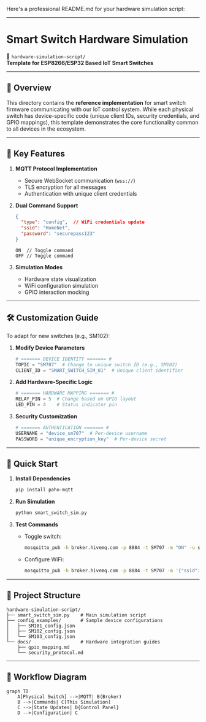 Here's a professional README.md for your hardware simulation script:

---

# Smart Switch Hardware Simulation

📂 `hardware-simulation-script/`  
**Template for ESP8266/ESP32 Based IoT Smart Switches**

---

## 🧠 Overview
This directory contains the **reference implementation** for smart switch firmware communicating with our IoT control system. While each physical switch has device-specific code (unique client IDs, security credentials, and GPIO mappings), this template demonstrates the core functionality common to all devices in the ecosystem.

---

## 🔧 Key Features
1. **MQTT Protocol Implementation**
   - Secure WebSocket communication (`wss://`)
   - TLS encryption for all messages
   - Authentication with unique client credentials

2. **Dual Command Support**
   ```json
   {
     "type": "config",  // WiFi credentials update
     "ssid": "HomeNet",
     "password": "securepass123"
   }
   ```
   ```plaintext
   ON  // Toggle command
   OFF // Toggle command
   ```

3. **Simulation Modes**
   - Hardware state visualization
   - WiFi configuration simulation
   - GPIO interaction mocking

---

## 🛠 Customization Guide
To adapt for new switches (e.g., SM102):

1. **Modify Device Parameters**
   ```python
   # ======= DEVICE IDENTITY ======= #
   TOPIC = "SM707"  # Change to unique switch ID (e.g., SM102)
   CLIENT_ID = "SMART_SWITCH_SIM_01"  # Unique client identifier
   ```

2. **Add Hardware-Specific Logic**
   ```python
   # ======= HARDWARE MAPPING ======= #
   RELAY_PIN = 5  # Change based on GPIO layout
   LED_PIN = 4    # Status indicator pin
   ```

3. **Security Customization**
   ```python
   # ======= AUTHENTICATION ======= #
   USERNAME = "device_sm707"  # Per-device username
   PASSWORD = "unique_encryption_key"  # Per-device secret
   ```

---

## 🚀 Quick Start
1. **Install Dependencies**
   ```bash
   pip install paho-mqtt
   ```

2. **Run Simulation**
   ```bash
   python smart_switch_sim.py
   ```

3. **Test Commands**
   - Toggle switch:
     ```bash
     mosquitto_pub -h broker.hivemq.com -p 8884 -t SM707 -m "ON" -u stephen -P stephenmqtt --capath /etc/ssl/certs -V mqttv311 -d
     ```
   - Configure WiFi:
     ```bash
     mosquitto_pub -h broker.hivemq.com -p 8884 -t SM707 -m '{"ssid":"HomeNet","password":"p@ssw0rd"}' -u stephen -P stephenmqtt --capath /etc/ssl/certs -V mqttv311 -d
     ```

---

## 📁 Project Structure
```
hardware-simulation-script/
├── smart_switch_sim.py    # Main simulation script
├── config_examples/       # Sample device configurations
│   ├── SM101_config.json
│   ├── SM102_config.json
│   └── SM103_config.json
└── docs/                  # Hardware integration guides
    ├── gpio_mapping.md
    └── security_protocol.md
```

---

## 🔄 Workflow Diagram
```mermaid
graph TD
    A[Physical Switch] -->|MQTT| B(Broker)
    B -->|Commands| C[This Simulation]
    C -->|State Updates| D{Control Panel}
    D -->|Configuration| C
```